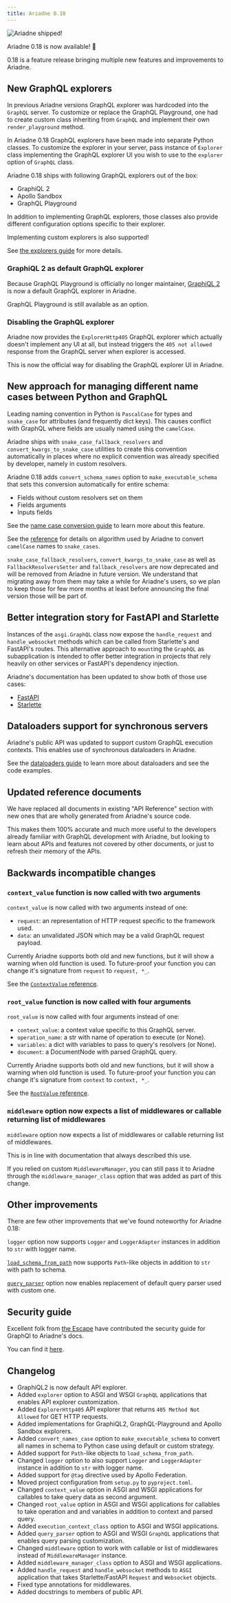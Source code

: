 ```yaml
---
title: Ariadne 0.18
---
```


![Ariadne shipped!](assets/ariadne-0-18.jpg)

Ariadne 0.18 is now available! 🚀

0.18 is a feature release bringing multiple new features and improvements to Ariadne.

<!--truncate-->

## New GraphQL explorers

In previous Ariadne versions GraphQL explorer was hardcoded into the `GraphQL` server. To customize or replace the GraphQL Playground, one had to create custom class inheriting from `GraphQL` and implement their own `render_playground` method.

In Ariadne 0.18 GraphQL explorers have been made into separate Python classes. To customize the explorer in your server, pass instance of `Explorer` class implementing the GraphQL explorer UI you wish to use to the `explorer` option of `GraphQL` class.

Ariadne 0.18 ships with following GraphQL explorers out of the box:

- GraphiQL 2
- Apollo Sandbox
- GraphQL Playground

In addition to implementing GraphQL explorers, those classes also provide different configuration options specific to their explorer.

Implementing custom explorers is also supported!

See [the explorers guide](/docs/explorers) for more details.

### GraphiQL 2 as default GraphQL explorer

Because GraphQL Playground is officially no longer maintainer, [GraphiQL 2](https://github.com/graphql/graphiql) is now a default GraphQL explorer in Ariadne.

GraphQL Playground is still available as an option.

### Disabling the GraphQL explorer

Ariadne now provides the `ExplorerHttp405` GraphQL explorer which actually doesn't implement any UI at all, but instead triggers the `405 not allowed` response from the GraphQL server when explorer is accessed.

This is now the official way for disabling the GraphQL explorer UI in Ariadne.

## New approach for managing different name cases between Python and GraphQL

Leading naming convention in Python is `PascalCase` for types and `snake_case` for attributes (and frequently dict keys). This causes conflict with GraphQL where fields are usually named using the `camelCase`.

Ariadne ships with `snake_case_fallback_resolvers` and `convert_kwargs_to_snake_case` utilities to create this convention automatically in places where no explicit convention was already specified by developer, namely in custom resolvers.

Ariadne 0.18 adds `convert_schema_names` option to `make_executable_schema` that sets this conversion automatically for entire schema:

- Fields without custom resolvers set on them
- Fields arguments
- Inputs fields

See the [name case conversion guide](/docs/case-conversion) to learn more about this feature.

See the [reference](/docs/api-reference#convert_camel_case_to_snake) for details on algorithm used by Ariadne to convert `camelCase` names to `snake_cases`.

`snake_case_fallback_resolvers`, `convert_kwargs_to_snake_case` as well as `FallbackResolversSetter` and `fallback_resolvers` are now deprecated and will be removed from Ariadne in future version. We understand that migrating away from them may take a while for Ariadne's users, so we plan to keep those for few more months at least before announcing the final version those will be part of.

## Better integration story for FastAPI and Starlette

Instances of the `asgi.GraphQL` class now expose the `handle_request` and `handle_websocket` methods which can be called from Starlette's and FastAPI's routes. This alternative approach to `mount`ing the `GraphQL` as subapplication is intended to offer better integration in projects that rely heavily on other services or FastAPI's dependency injection.

Ariadne's documentation has been updated to show both of those use cases:

- [FastAPI](/docs/fastapi-integration)
- [Starlette](/docs/starlette-integration)

## Dataloaders support for synchronous servers

Ariadne's public API was updated to support custom GraphQL execution contexts. This enables use of synchronous dataloaders in Ariadne.

See the [dataloaders guide](/docs/dataloaders) to learn more about dataloaders and see the code examples.

## Updated reference documents

We have replaced all documents in existing "API Reference" section with new ones that are wholly generated from Ariadne's source code.

This makes them 100% accurate and much more useful to the developers already familiar with GraphQL development with Ariadne, but looking to learn about APIs and features not covered by other documents, or just to refresh their memory of the APIs.

## Backwards incompatible changes

### `context_value` function is now called with two arguments

`context_value` is now called with two arguments instead of one:

- `request`: an representation of HTTP request specific to the framework used.
- `data`: an unvalidated JSON which may be a valid GraphQL request payload.

Currently Ariadne supports both old and new functions, but it will show a warning when old function is used. To future-proof your function you can change it's signature from `request` to `request, *_`.

See the [`ContextValue` reference](/docs/types-reference#contextvalue).

### `root_value` function is now called with four arguments

`root_value` is now called with four arguments instead of one:

- `context_value`: a context value specific to this GraphQL server.
- `operation_name`: a str with name of operation to execute (or None).
- `variables`: a dict with variables to pass to query's resolvers (or None).
- `document`: a DocumentNode with parsed GraphQL query.

Currently Ariadne supports both old and new functions, but it will show a warning when old function is used. To future-proof your function you can change it's signature from `context` to `context, *_`.

See the [`RootValue` reference](/docs/types-reference#rootvalue).

### `middleware` option now expects a list of middlewares or callable returning list of middlewares

`middleware` option now expects a list of middlewares or callable returning list of middlewares.

This is in line with documentation that always described this use.

If you relied on custom `MiddlewareManager`, you can still pass it to Ariadne through the `middleware_manager_class` option that was added as part of this change.

## Other improvements

There are few other improvements that we've found noteworthy for Ariadne 0.18:

`logger` option now supports `Logger` and `LoggerAdapter` instances in addition to `str` with logger name.

[`load_schema_from_path`](/docs/api-reference#load_schema_from_path) now supports `Path`-like objects in addition to `str` with path to schema.

[`query_parser`](/docs/types-reference#queryparser) option now enables replacement of default query parser used with custom one.

## Security guide

Excellent folk from [the Escape](https://escape.tech/) have contributed the security guide for GraphQl to Ariadne's docs.

You can find it [here](/docs/security-overview).

## Changelog

- GraphiQL2 is now default API explorer.
- Added `explorer` option to ASGI and WSGI `GraphQL` applications that enables API explorer customization.
- Added `ExplorerHttp405` API explorer that returns `405 Method Not Allowed` for GET HTTP requests.
- Added implementations for GraphiQL2, GraphQL-Playground and Apollo Sandbox explorers.
- Added `convert_names_case` option to `make_executable_schema` to convert all names in schema to Python case using default or custom strategy.
- Added support for `Path`-like objects to `load_schema_from_path`.
- Changed `logger` option to also support `Logger` and `LoggerAdapter` instance in addition to `str` with logger name.
- Added support for `@tag` directive used by Apollo Federation.
- Moved project configuration from `setup.py` to `pyproject.toml`.
- Changed `context_value` option in ASGI and WSGI applications for callables to take query data as second argument.
- Changed `root_value` option in ASGI and WSGI applications for callables to take operation and and variables in addition to context and parsed query.
- Added `execution_context_class` option to ASGI and WSGI applications.
- Added `query_parser` option to ASGI and WSGI `GraphQL` applications that enables query parsing customization.
- Changed `middleware` option to work with callable or list of middlewares instead of `MiddlewareManager` instance.
- Added `middleware_manager_class` option to ASGI and WSGI applications.
- Added `handle_request` and `handle_websocket` methods to `ASGI` application that takes Starlette/FastAPI `Request` and `Websocket` objects.
- Fixed type annotations for middlewares.
- Added docstrings to members of public API.
